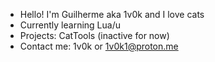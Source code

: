- Hello! I'm Guilherme aka 1v0k and I love cats
- Currently learning Lua/u
- Projects: CatTools (inactive for now)
- Contact me: 1v0k or 1v0k1@proton.me
